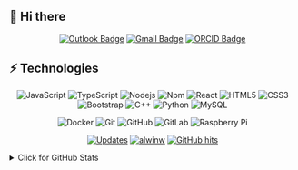 ## 👋 Hi there

<!--
**ZFengMo/ZFengMo** is a ✨ _special_ ✨ repository because its `README.md` (this file) appears on your GitHub profile.

Here are some ideas to get you started:

- 🔭 I’m currently working on ...
- 🌱 I’m currently learning ...
- 👯 I’m looking to collaborate on ...
- 🤔 I’m looking for help with ...
- 💬 Ask me about ...
- 📫 How to reach me: ...
- 😄 Pronouns: ...
- ⚡ Fun fact: ...
-->

<p align="center">
    <a href="mailto:SumizomeKaede@outlook.com" target="_blank"><img alt="Outlook Badge" src="https://img.shields.io/badge/-SumizomeKaede@outlook.com-c14438?style=flat-square&logo=Microsoft&logoColor=white&link=mailto:mrminifish@gmail.com"></a>
    <a href="mailto:mrminifish@gmail.com" target="_blank"><img alt="Gmail Badge" src="https://img.shields.io/badge/-mrminifish@gmail.com-c14438?style=flat-square&logo=Gmail&logoColor=white&link=mailto:mrminifish@gmail.com"></a>
    <a href="https://orcid.org/0009-0005-0058-1217" target="_blank"><img alt="ORCID Badge" src="https://img.shields.io/badge/ORCID-0009--0005--0058--1217-blue?style=flat-square&logo=orcid&logoColor=white"></a>

## ⚡ Technologies

<p align="center">
    <img alt="JavaScript" src="https://img.shields.io/badge/-JavaScript-f7df1e?style=flat-square&logo=javascript&logoColor=white">
    <img alt="TypeScript" src="https://img.shields.io/badge/-TypeScript-007ACC?style=flat-square&logo=typescript&logoColor=white">
    <img alt="Nodejs" src="https://img.shields.io/badge/-Nodejs-393?style=flat-square&logo=Node.js&logoColor=white">
    <img alt="Npm" src="https://img.shields.io/badge/-Npm-CB0000?style=flat-square&logo=Npm&logoColor=white">
    <img alt="React" src="https://img.shields.io/badge/-React-61DAFB?style=flat-square&logo=react&logoColor=white">
    <img alt="HTML5" src="https://img.shields.io/badge/-HTML5-E34F26?style=flat-square&logo=html5&logoColor=white">
    <img alt="CSS3" src="https://img.shields.io/badge/-CSS3-1572B6?style=flat-square&logo=css3&logoColor=white">
    <img alt="Bootstrap" src="https://img.shields.io/badge/-Bootstrap-563D7C?style=flat-square&logo=bootstrap&logoColor=white">
    <img alt="C++" src="https://img.shields.io/badge/-C++-00599C?style=flat-square&logo=c&logoColor=white">
    <img alt="Python" src="https://img.shields.io/badge/-Python-3776AB?style=flat-square&logo=Python&logoColor=white">
    <img alt="MySQL" src="https://img.shields.io/badge/-MySQL-4479A1?style=flat-square&logo=mysql&logoColor=white">
</p>

<p align="center">
    <img alt="Docker" src="https://img.shields.io/badge/-Docker-2496ED?style=flat-square&logo=docker&logoColor=white">
    <img alt="Git" src="https://img.shields.io/badge/-Git-F05032?style=flat-square&logo=git&logoColor=white">
    <img alt="GitHub" src="https://img.shields.io/badge/-GitHub-181717?style=flat-square&logo=github&logoColor=white">
    <img alt="GitLab" src="https://img.shields.io/badge/-GitLab-FC6D26?style=flat-square&logo=gitlab&logoColor=white">
    <img alt="Raspberry Pi" src="https://img.shields.io/badge/-Raspberry%20Pi-C51A4A?style=flat-square&logo=Raspberry-Pi&logoColor=white">
</p>

<p align="center">
    <a href="https://github.com/ZFengMo?tab=followers" target="_blank"><img alt="Updates" src="https://img.shields.io/badge/--000000?style=flat-square&logo=RSS&logoColor=white"></a>
    <a href="https://github.com/ZFengMo" target="_blank"><img alt="alwinw" src="https://badges.pufler.dev/visits/ZFengMo/ZFengMo?logo=GitHub&label=Visits&color=success&logoColor=white&style=flat-square"/></a>
    <!--<a href="https://github.com/ZFengMo" target="_blank"><img alt="profile hits" src="https://img.shields.io/jsdelivr/gh/hw/ZFengMo/ZFengMo?label=hits&style=flat-square"></a>-->
    <a href="https://github.com/ZFengMo/ZFengMo" target="_blank"><img alt="GitHub hits" src="https://img.shields.io/github/last-commit/ZFengMo/ZFengMo?label=Profile%20updated&style=flat-square"></a>
</p>


<details>
<summary>Click for GitHub Stats</summary>
<p align="center">
    <img alt = "GitHub Stats" src="https://github-readme-stats.vercel.app/api?username=ZFengMo&count_private=true&show_icons=true&include_all_commits=true&show_icons=true&hide=issues&icon_color=000000&hide_border=true&title_color=5391FE&text_color=555">
    <br>
    <img alt = "Top Language" src="https://github-readme-stats.vercel.app/api/top-langs/?username=ZFengMo&hide=html,&hide_border=true&title_color=5391FE&text_color=555"
</p>
</details>
